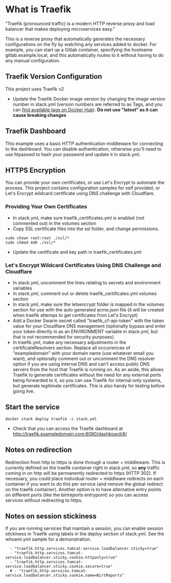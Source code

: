 # What is Traefik
"Traefik (pronounced traffic) is a modern HTTP reverse proxy and load balancer that makes deploying microservices easy."

This is a reverse proxy that automatically generates the necessary configurations on the fly by watching any services added to docker.
For example, you can start up a Gitlab container, specifying the hostname gitlab.example.local, and this automatically routes to it without having to do any manual configuration.

## Traefik Version Configuration
This project uses Traefik v2
* Update the Traefik Docker image version by changing the image version number in stack.yml (version numbers are referred to as Tags, and you can [find available tags on Docker Hub](hub.docker.com/_/traefik?tab=description)). **Do not use "latest" as it can cause breaking changes**

## Traefik Dashboard
This example uses a basic HTTP authentication middleware for connecting to the dashboard. You can disable authentication, otherwise you'll need to use htpasswd to hash your password and update it in stack.yml.

## HTTPS Encryption
You can provide your own certificates, or use Let's Encrypt to automate the process. This project contains configuration samples for self provided, or Let's Encrypt wildcard certificate using DNS challenge with Cloudflare.

### Providing Your Own Certificates
* In stack.yml, make sure traefik_certificates.yml is enabled (not commented out) in the volumes section
* Copy SSL certificate files into the ssl folder, and change permissions.
```
sudo chown root:root ./ssl/*
sudo chmod 440 ./ssl/*
```
* Update the certificate and key path in traefik_certificates.yml

### Let's Encrypt Wildcard Certificates Using DNS Challenge and Cloudflare
* In stack.yml, uncomment the lines relating to secrets and environment variables
* In stack.yml, comment out or delete traefik_certificates.yml volumes section
* In stack.yml, make sure the letsencrypt folder is mapped in the volumes section for use with the auto generated acme.json file (it will be created when traefik attemps to get certificates from Let's Encrypt)
* Add a Docker Swarm secret called "traefik_cf-api-token" with the token value for your Cloudflare DNS management (optionally bypass and enter your token directly in as an ENVIRONMENT variable in stack.yml, but that is not recommended for security purposes).
* In traefik.yml, make any necessary adjustments in the certificateResolvers section. Replace all occurrences of "exampledomain" with your domain name (use whatever email you want), and optionally comment out or uncomment the DNS resolver option if you are using internal DNS and can't access public DNS servers from the host that Traefik is running on. As an aside, this allows Traefik to generate certificates without the need for any external ports being forwarded to it, so you can use Traefik for internal only systems, but generate legitimate certificates. This is also handy for testing before going live.

## Start the service
```
docker stack deploy traefik -c stack.yml
```
* Check that you can access the Traefik dashboard at http://traefik.exampledomain.com:8080/dashboard/#/

## Notes on redirection
Redirection from http to https is done through a router + middleware. This is currently defined on the traefik container right in stack.yml, so **any** traffic coming in on http will be permanently redirected to https (HTTP 302). If necessary, you could place individual router + middlware redirects on each container if you want to do this per service (and remove the global redirect on the traefik container). Another option is to have alternative entry points on different ports (like the birtreports entrypoint) so you can access services without redirecting to https.

## Notes on session stickiness
If you are running services that maintain a session, you can enable session stickiness in Traefik using labels in the deploy section of stack.yml. See the whoami.yml sample for a demonstration.
```
  - "traefik.http.services.tomcat-service.loadbalancer.sticky=true"
  - "traefik.http.services.tomcat-service.loadbalancer.sticky.cookie.httponly=true"
  - "traefik.http.services.tomcat-service.loadbalancer.sticky.cookie.secure=true"
  # - "traefik.http.services.tomcat-service.loadbalancer.sticky.cookie.name=BirtReports"
```
